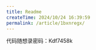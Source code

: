 ```yaml
---
title: Readme
createTime: 2024/10/24 16:39:59
permalink: /article/1bxnregx/
---
```

代码随想录密码：Kdf7458k